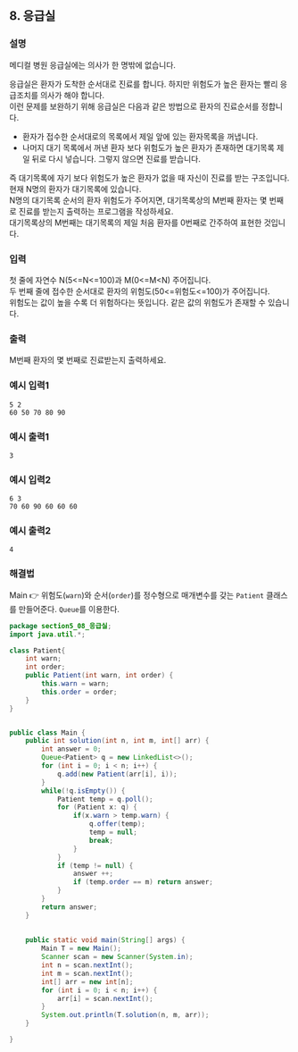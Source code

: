 ## 8. 응급실  
  
### 설명  
메디컬 병원 응급실에는 의사가 한 명밖에 없습니다.

응급실은 환자가 도착한 순서대로 진료를 합니다. 하지만 위험도가 높은 환자는 빨리 응급조치를 의사가 해야 합니다.  
이런 문제를 보완하기 위해 응급실은 다음과 같은 방법으로 환자의 진료순서를 정합니다.  
  
* 환자가 접수한 순서대로의 목록에서 제일 앞에 있는 환자목록을 꺼냅니다.  
* 나머지 대기 목록에서 꺼낸 환자 보다 위험도가 높은 환자가 존재하면 대기목록 제일 뒤로 다시 넣습니다. 그렇지 않으면 진료를 받습니다.  
  
즉 대기목록에 자기 보다 위험도가 높은 환자가 없을 때 자신이 진료를 받는 구조입니다.  
현재 N명의 환자가 대기목록에 있습니다.  
N명의 대기목록 순서의 환자 위험도가 주어지면, 대기목록상의 M번째 환자는 몇 번째로 진료를 받는지 출력하는 프로그램을 작성하세요.  
대기목록상의 M번째는 대기목록의 제일 처음 환자를 0번째로 간주하여 표현한 것입니다.  
    
### 입력  
첫 줄에 자연수 N(5<=N<=100)과 M(0<=M<N) 주어집니다.  
두 번째 줄에 접수한 순서대로 환자의 위험도(50<=위험도<=100)가 주어집니다.  
위험도는 값이 높을 수록 더 위험하다는 뜻입니다. 같은 값의 위험도가 존재할 수 있습니다.    
  
### 출력  
M번째 환자의 몇 번째로 진료받는지 출력하세요.      
  
### 예시 입력1  
```
5 2
60 50 70 80 90
```  
    
### 예시 출력1  

```
3
```  
  
  ### 예시 입력2  
```
6 3
70 60 90 60 60 60
```  
    
### 예시 출력2  

```
4
```  
  
### 해결법  
Main 👉 위험도(`warn`)와 순서(`order`)를 정수형으로 매개변수를 갖는 `Patient` 클래스를 만들어준다. `Queue`를 이용한다.  
```java
package section5_08_응급실;
import java.util.*;

class Patient{
	int warn;
	int order;
	public Patient(int warn, int order) {
		this.warn = warn;
		this.order = order;
	}
}


public class Main {
	public int solution(int n, int m, int[] arr) {
		int answer = 0;
		Queue<Patient> q = new LinkedList<>();
		for (int i = 0; i < n; i++) {
			q.add(new Patient(arr[i], i));
		}
		while(!q.isEmpty()) {
			Patient temp = q.poll();
			for (Patient x: q) {
				if(x.warn > temp.warn) {
					q.offer(temp);
					temp = null;
					break;
				}
			}
			if (temp != null) {
				answer ++;
				if (temp.order == m) return answer;
			}
		}
		return answer;
	}
	
	
	public static void main(String[] args) {
		Main T = new Main();
		Scanner scan = new Scanner(System.in);
		int n = scan.nextInt();
		int m = scan.nextInt();
		int[] arr = new int[n];
		for (int i = 0; i < n; i++) {
			arr[i] = scan.nextInt();
		}
		System.out.println(T.solution(n, m, arr));
	}

}

```  